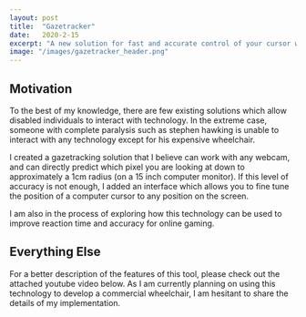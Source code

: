 ```yaml
---
layout: post
title:  "Gazetracker"
date:   2020-2-15
excerpt: "A new solution for fast and accurate control of your cursor with just your eyes"
image: "/images/gazetracker_header.png"
---
```


## Motivation
To the best of my knowledge, there are few existing solutions which allow disabled individuals to interact with technology. In the extreme case, someone with complete paralysis such as stephen hawking is unable to interact with any technology except for his expensive wheelchair. 

I created a gazetracking solution that I believe can work with any webcam, and can directly predict which pixel you are looking at down to approximately a 1cm radius (on a 15 inch computer monitor). If this level of accuracy is not enough, I added an interface which allows you to fine tune the position of a computer cursor to any position on the screen.

I am also in the process of exploring how this technology can be used to improve reaction time and accuracy for online gaming.

## Everything Else
For a better description of the features of this tool, please check out the attached youtube video below. As I am currently planning on using this technology to develop a commercial wheelchair, I am hesitant to share the details of my implementation.